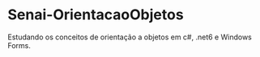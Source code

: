 # Senai-OrientacaoObjetos
Estudando os conceitos de orientação a objetos em c#, .net6 e Windows Forms.
